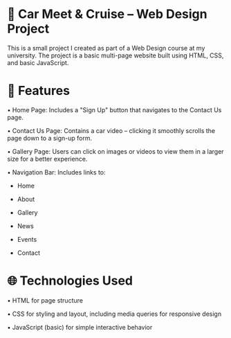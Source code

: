 # 🚗 Car Meet & Cruise – Web Design Project
This is a small project I created as part of a Web Design course at my university. The project is a basic multi-page website built using HTML, CSS, and basic JavaScript.

# 🔧 Features
• Home Page: Includes a "Sign Up" button that navigates to the Contact Us page.

• Contact Us Page: Contains a car video – clicking it smoothly scrolls the page down to a sign-up form.

• Gallery Page: Users can click on images or videos to view them in a larger size for a better experience.

• Navigation Bar: Includes links to:

  - Home

  - About

  - Gallery

  - News

  - Events

  - Contact

# 🌐 Technologies Used
• HTML for page structure

• CSS for styling and layout, including media queries for responsive design

• JavaScript (basic) for simple interactive behavior


